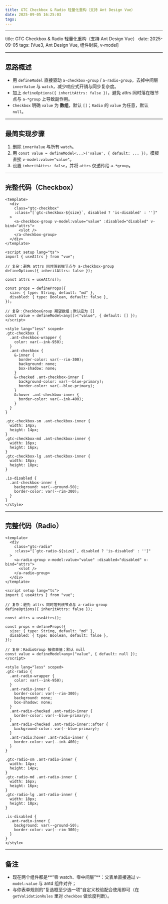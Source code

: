 ```yaml
---
title: GTC Checkbox & Radio 轻量化重构（支持 Ant Design Vue）
date: 2025-09-05 16:25:03
tags:
---
```


---

title: GTC Checkbox & Radio 轻量化重构（支持 Ant Design Vue）
date: 2025-09-05
tags: \[Vue3, Ant Design Vue, 组件封装, v-model]

---

## 思路概述

- 用 `defineModel` 直接驱动 `a-checkbox-group` / `a-radio-group`，去掉中间层 `innerValue` 与 `watch`，减少响应式开销与同步复杂度。
- 加上 `defineOptions({ inheritAttrs: false })`，避免 attrs 同时落在根节点与 `a-*group` 上导致副作用。
- `Checkbox` 明确 `value` 为 **数组**，默认 `[]`；`Radio` 的 `value` 为任意，默认 `null`。

---

## 最简实现步骤

1. 删除 `innerValue` 与所有 `watch`。
2. 用 `const value = defineModel<...>('value', { default: ... })`，模板直接 `v-model:value="value"`。
3. 设置 `inheritAttrs: false`，并将 `attrs` 仅透传给 `a-*group`。

---

## 完整代码（Checkbox）

```vue
<template>
  <div
    class="gtc-checkbox"
    :class="[`gtc-checkbox-${size}`, disabled ? 'is-disabled' : '']"
  >
    <a-checkbox-group v-model:value="value" :disabled="disabled" v-bind="attrs">
      <slot />
    </a-checkbox-group>
  </div>
</template>

<script setup lang="ts">
import { useAttrs } from "vue";

// 复杂：避免 attrs 同时落到根节点与 a-checkbox-group
defineOptions({ inheritAttrs: false });

const attrs = useAttrs();

const props = defineProps({
  size: { type: String, default: "md" },
  disabled: { type: Boolean, default: false },
});

// 复杂：CheckboxGroup 期望数组；默认应为 []
const value = defineModel<any[]>("value", { default: [] });
</script>

<style lang="less" scoped>
.gtc-checkbox {
  .ant-checkbox-wrapper {
    color: var(--ink-950);
  }
  .ant-checkbox {
    &-inner {
      border-color: var(--rim-300);
      background: none;
      box-shadow: none;
    }
    &-checked .ant-checkbox-inner {
      background-color: var(--blue-primary);
      border-color: var(--blue-primary);
    }
    &:hover .ant-checkbox-inner {
      border-color: var(--ink-400);
    }
  }
}

.gtc-checkbox-sm .ant-checkbox-inner {
  width: 14px;
  height: 14px;
}
.gtc-checkbox-md .ant-checkbox-inner {
  width: 16px;
  height: 16px;
}
.gtc-checkbox-lg .ant-checkbox-inner {
  width: 18px;
  height: 18px;
}

.is-disabled {
  .ant-checkbox-inner {
    background: var(--ground-50);
    border-color: var(--rim-300);
  }
}
</style>
```

---

## 完整代码（Radio）

```vue
<template>
  <div
    class="gtc-radio"
    :class="[`gtc-radio-${size}`, disabled ? 'is-disabled' : '']"
  >
    <a-radio-group v-model:value="value" :disabled="disabled" v-bind="attrs">
      <slot />
    </a-radio-group>
  </div>
</template>

<script setup lang="ts">
import { useAttrs } from "vue";

// 复杂：避免 attrs 同时落到根节点与 a-radio-group
defineOptions({ inheritAttrs: false });

const attrs = useAttrs();

const props = defineProps({
  size: { type: String, default: "md" },
  disabled: { type: Boolean, default: false },
});

// 复杂：RadioGroup 接收单值；默认 null
const value = defineModel<any>("value", { default: null });
</script>

<style lang="less" scoped>
.gtc-radio {
  .ant-radio-wrapper {
    color: var(--ink-950);
  }
  .ant-radio-inner {
    border-color: var(--rim-300);
    background: none;
    box-shadow: none;
  }
  .ant-radio-checked .ant-radio-inner {
    border-color: var(--blue-primary);
  }
  .ant-radio-checked .ant-radio-inner::after {
    background-color: var(--blue-primary);
  }
  .ant-radio:hover .ant-radio-inner {
    border-color: var(--ink-400);
  }
}

.gtc-radio-sm .ant-radio-inner {
  width: 14px;
  height: 14px;
}
.gtc-radio-md .ant-radio-inner {
  width: 16px;
  height: 16px;
}
.gtc-radio-lg .ant-radio-inner {
  width: 18px;
  height: 18px;
}

.is-disabled {
  .ant-radio-inner {
    background: var(--ground-50);
    border-color: var(--rim-300);
  }
}
</style>
```

---

## 备注

- 现在两个组件都是\*\*“零 watch、零中间层”\*\*：父表单直接通过 `v-model:value` 与 antd 组件对齐；
- 与你表单规则的“复选框至少选一项”自定义校验配合使用即可（在 `getValidationRules` 里对 `checkbox` 做长度判断）。
